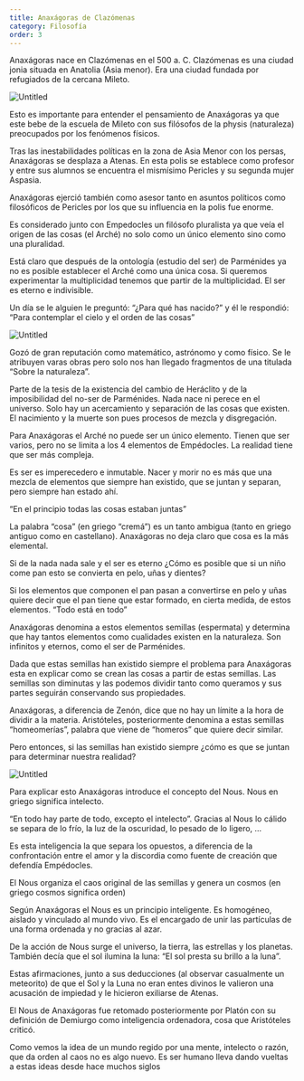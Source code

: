 ```yaml
---
title: Anaxágoras de Clazómenas
category: Filosofía
order: 3
---
```



Anaxágoras nace en Clazómenas en el 500 a. C. Clazómenas es una ciudad jonia situada en Anatolia (Asia menor). Era una ciudad fundada por refugiados de la cercana Mileto. 

![Untitled]({{site.baseurl}}/images/Anaxagoras%20de%20Clazomenas%20c34d3da1ae6a41cb998756ae75103fd8/Untitled.png)

Esto es importante para entender el pensamiento de Anaxágoras ya que este bebe de la escuela de Mileto con sus filósofos de la physis (naturaleza) preocupados por los fenómenos físicos. 

Tras las inestabilidades políticas en la zona de Asia Menor con los persas, Anaxágoras se desplaza a Atenas. En esta polis se establece como profesor y entre sus alumnos se encuentra el mismísimo Pericles y su segunda mujer Aspasia.

Anaxágoras ejerció también como asesor tanto en asuntos políticos como filosóficos de Pericles por los que su influencia en la polis fue enorme. 

Es considerado junto con Empedocles un filósofo pluralista ya que veía el origen de las cosas (el Arché) no solo como un único elemento sino como una pluralidad.

Está claro que después de la ontología (estudio del ser) de Parménides ya no es posible establecer el Arché como una única cosa. Si queremos experimentar la multiplicidad tenemos que partir de la multiplicidad. El ser es eterno e indivisible.

Un día se le alguien le preguntó: “¿Para qué has nacido?” y él le respondió: “Para contemplar el cielo y el orden de las cosas”

![Untitled]({{site.baseurl}}/images/Anaxagoras%20de%20Clazomenas%20c34d3da1ae6a41cb998756ae75103fd8/Untitled%201.png)

Gozó de gran reputación como matemático, astrónomo y como físico. Se le atribuyen varas obras pero solo nos han llegado fragmentos de una titulada “Sobre la naturaleza”.

Parte de la tesis de la existencia del cambio de Heráclito y de la imposibilidad del no-ser de Parménides. Nada nace ni perece en el universo. Solo hay un acercamiento y separación de las cosas que existen. El nacimiento y la muerte son pues procesos de mezcla y disgregación.

Para Anaxágoras el Arché no puede ser un único elemento. Tienen que ser varios, pero no se limita a los 4 elementos de Empédocles. La realidad tiene que ser más compleja. 

Es ser es imperecedero e inmutable. Nacer y morir no es más que una mezcla de elementos que siempre han existido, que se juntan y separan, pero siempre han estado ahí.

“En el principio todas las cosas estaban juntas”

La palabra “cosa” (en griego “cremá”) es un tanto ambigua (tanto en griego antiguo como en castellano). Anaxágoras no deja claro que cosa es la más elemental.

Si de la nada nada sale y el ser es eterno ¿Cómo es posible que si un niño come pan esto se convierta en pelo, uñas y dientes?

Si los elementos que componen el pan pasan a convertirse en pelo y uñas quiere decir que el pan tiene que estar formado, en cierta medida, de estos elementos. “Todo está en todo”

Anaxágoras denomina a estos elementos semillas (espermata) y determina que hay tantos elementos como cualidades existen en la naturaleza. Son infinitos y eternos, como el ser de Parménides.

Dada que estas semillas han existido siempre el problema para Anaxágoras esta en explicar como se crean las cosas a partir de estas semillas. Las semillas son diminutas y las podemos dividir tanto como queramos y sus partes seguirán conservando sus propiedades. 

Anaxágoras, a diferencia de Zenón, dice que no hay un límite a la hora de dividir a la materia. Aristóteles, posteriormente denomina a estas semillas “homeomerías”, palabra que viene de “homeros” que quiere decir similar.

Pero entonces, si las semillas han existido siempre ¿cómo es que se juntan para determinar nuestra realidad?

![Untitled]({{site.baseurl}}/images/AnaxagorasClazomenas%20c34d3da1ae6a41cb998756ae75103fd8/Untitled%202.png)

Para explicar esto Anaxágoras introduce el concepto del Nous. Nous en griego significa intelecto.

“En todo hay parte de todo, excepto el intelecto”. Gracias al Nous lo cálido se separa de lo frío, la luz de la oscuridad, lo pesado de lo ligero, …

Es esta inteligencia la que separa los opuestos, a diferencia de la confrontación entre el amor y la discordia como fuente de creación que defendía Empédocles.

El Nous organiza el caos original de las semillas y genera un cosmos (en griego cosmos significa orden)

Según Anaxágoras el Nous es un principio inteligente. Es homogéneo, aislado y vinculado al mundo vivo. Es el encargado de unir las partículas de una forma ordenada y no gracias al azar.

De la acción de Nous surge el universo, la tierra, las estrellas y los planetas. También decía que el sol ilumina la luna: “El sol presta su brillo a la luna”. 

Estas afirmaciones, junto a sus deducciones (al observar casualmente un meteorito) de que el Sol y la Luna no eran entes divinos le valieron una acusación de impiedad y le hicieron exiliarse de Atenas.

El Nous de Anaxágoras fue retomado posteriormente por Platón con su definición de Demiurgo como inteligencia ordenadora, cosa que Aristóteles criticó.

Como vemos la idea de un mundo regido por una mente, intelecto o razón, que da orden al caos no es algo nuevo. Es ser humano lleva dando vueltas a estas ideas desde hace muchos siglos
